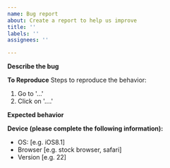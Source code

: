 ```yaml
---
name: Bug report
about: Create a report to help us improve
title: ''
labels: ''
assignees: ''

---
```


**Describe the bug**

**To Reproduce**
Steps to reproduce the behavior:
1. Go to '...'
2. Click on '....'

**Expected behavior**

**Device (please complete the following information):**
 - OS: [e.g. iOS8.1]
 - Browser [e.g. stock browser, safari]
 - Version [e.g. 22]
